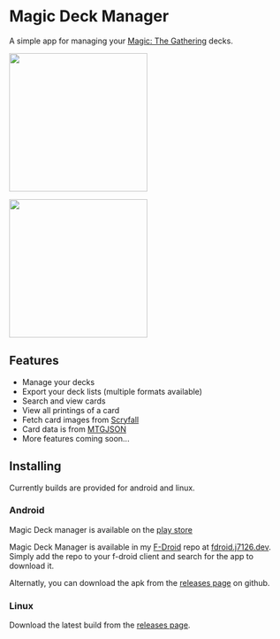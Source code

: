 # Magic Deck Manager

A simple app for managing your [Magic: The Gathering](https://magic.wizards.com/en) decks.

[<img src="https://j7126.dev/store-badges/play.png" style="width: 250px;">](https://play.google.com/store/apps/details?id=dev.j7126.magic_deck_manager)

[<img src="https://j7126.dev/store-badges/fdroid.png" style="width: 250px;">](https://j7126.dev/fdroid)

## Features

 - Manage your decks
 - Export your deck lists (multiple formats available)
 - Search and view cards
 - View all printings of a card
 - Fetch card images from [Scryfall](https://scryfall.com/)
 - Card data is from [MTGJSON](https://mtgjson.com/)
 - More features coming soon...

## Installing

Currently builds are provided for android and linux.

### Android

Magic Deck manager is available on the [play store](https://play.google.com/store/apps/details?id=dev.j7126.magic_deck_manager)

Magic Deck Manager is available in my [F-Droid](https://f-droid.org/) repo at [fdroid.j7126.dev](https://fdroid.j7126.dev). Simply add the repo to your f-droid client and search for the app to download it.

Alternatly, you can download the apk from the [releases page](https://github.com/j7126/magic-deck-manager/releases) on github.

### Linux

Download the latest build from the [releases page](https://github.com/j7126/magic-deck-manager/releases).
